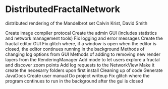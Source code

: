 # DistributedFractalNetwork
distributed rendering of the Mandelbrot set
Calvin Krist, David Smith


Create image compiler protocal
Create the admin GUI (includes statistics and network management tools)
Fix logging and error messages
Create the fractal editor GUI
Fix glitch where, if a window is open when the editor is closed, the editor continues running in the background
Methods of changing log options from GUI
Methods of adding to removing new render layers from the RenderingManager
Add mode to let users explore a fractal and discover zoom points
Add log requests to the NetworkView 
Make it create the necesarry folders upon first install
Cleaning up of code
Generate JavaDocs
Create user manual
Do project writeup
Fix glitch where the program continues to run in the background after the gui is closed